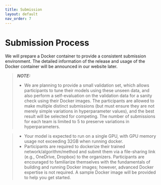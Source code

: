 ```yaml
---
title: Submission
layout: default
nav_order: 7
---
```


# Submission Process

We will prepare a Docker container to provide a consistent submission environment. The detailed information of the release and usage of the Docker container will be announced in our website later. 

<!-- The evaluation code, together with the baseline models, is publicly available [here](https://github.com/QiLi111/tus-rec-challenge_baseline). Participating teams are encouraged, though not obligated, to share their code publicly. Links to any available source code will be provided. -->

<!-- The algorithm is expected to take the entire scan as input and output two different sets of transformation-representing displacement vectors as results, a set of displacement vectors on individual pixels and a set of displacement vectors on provided landmarks. There is no requirement on how the algorithm is designed internally, for example, whether it is learning-based method; frame-, sequence- or scan-based processing; or, rigid-, affine- or nonrigid transformation assumptions. Details are explained further in "Metric" section. -->

> **_NOTE:_**  
> * We are planning to provide a small validation set, which allows participants to tune their models using these unseen data, and also perform a self-evaluation on the validation data for a sanity check using their Docker images. The participants are allowed to make multiple distinct submissions (but must ensure they are not merely simple variations in hyperparameter values), and the best result will be selected for competing. The number of submissions for each team is limited to 5 to preserve variations in hyperparameters.
<!-- > * We expect your model to run on a single GPU, and make sure the GPU memory is below 32G when running docker.  -->
> * Your model is expected to run on a single GPU, with GPU memory usage not exceeding 32GB when running docker.
> * Participants are required to dockerize their trained network/algorithm/method and submit them via a file-sharing link (e.g., OneDrive, Dropbox) to the organizers. Participants are encouraged to familiarize themselves with the fundamentals of building and running Docker images; however, advanced Docker expertise is not required. A sample Docker image will be provided to help you get started.